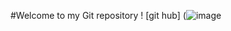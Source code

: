 #Welcome to my Git repository
! [git hub] (![image](https://github.com/user-attachments/assets/75123129-7205-4184-9d9c-dc4d65c25d10)
